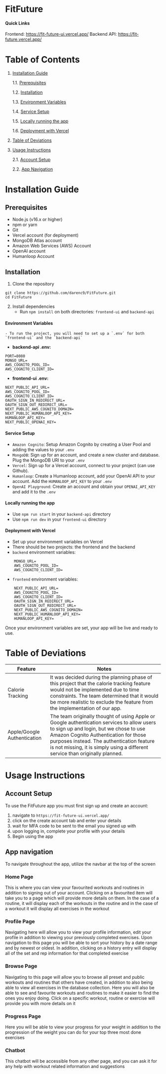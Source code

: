 # FitFuture

#### Quick Links
Frontend: https://fit-future-ui.vercel.app/
Backend API: https://fit-future.vercel.app/

# Table of Contents

1. [Installation Guide](#installation-guide)
   
    1.1. [Prerequisites](#prerequisites)
   
    1.2. [Installation](#installation)
   
    1.3. [Environment Variables](#environment-variables)
   
    1.4. [Service Setup](#service-setup)
   
    1.5. [Locally running the app](#locally-running-the-app)
   
    1.6. [Deployment with Vercel](#deployment-with-vercel)
   
2. [Table of Deviations](#table-of-deviations)

3. [Usage Instructions](#usage-instructions)

   2.1. [Account Setup](#account-setup)
   
   2.2. [App Navigation](#app-navigation)

# Installation Guide

## Prerequisites
- Node.js (v16.x or higher)
- npm or yarn
- Git
- Vercel account (for deployment)
- MongoDB Atlas account
- Amazon Web Services (AWS) Account
- OpenAI account
- Humanloop Account

## Installation
1. Clone the repository
```
git clone https://github.com/darenc9/FitFuture.git
cd FitFuture
```
2. Install dependencies
   - Run `npm install` on both directories: `frontend-ui` and `backend-api`
#### Environment Variables
    - To run the project, you will need to set up a `.env` for both `frontend-ui` and the `backend-api`
   - **backend-api .env:**
```
PORT=8080
MONGO_URL=
AWS_COGNITO_POOL_ID=
AWS_COGNITO_CLIENT_ID=
```

   - **frontend-ui .env:**
```
NEXT_PUBLIC_API_URL= 
AWS_COGNITO_POOL_ID=
AWS_COGNITO_CLIENT_ID=
OAUTH_SIGN_IN_REDIRECT_URL=
OAUTH_SIGN_OUT_REDIRECT_URL=
NEXT_PUBLIC_AWS_COGNITO_DOMAIN=
NEXT_PUBLIC_HUMANLOOP_API_KEY=
HUMANLOOP_API_KEY=
NEXT_PUBLIC_OPENAI_KEY=
```
#### Service Setup
- `Amazon Cognito`: Setup Amazon Cognito by creating a User Pool and adding the values to your `.env`
- `MongoDB`: Sign up for an account, and create a new cluster and database. Plug the MongoDB URI to your `.env`
- `Vercel`: Sign up for a Vercel account, connect to your project (can use Github).
- `Humanloop`: Create a Humanloop account, add your OpenAI API to your account. Add the `HUMANLOOP_API_KEY` to your `.env`
- `OpenAI Playground`: Create an account and obtain your `OPENAI_API_KEY` and add it to the `.env`

#### Locally running the app
- Use `npm run start` in your `backend-api` directory
- Use `npm run dev` in your `frontend-ui` directory

#### Deployment with Vercel
- Set up your environment variables on Vercel
- There should be two projects: the frontend and the backend
- `backend` environment variables:
```
    MONGO_URL=
    AWS_COGNITO_POOL_ID=
    AWS_COGNITO_CLIENT_ID=  
```
- `frontend` environment variables:
```
    NEXT_PUBLIC_API_URL= 
    AWS_COGNITO_POOL_ID=
    AWS_COGNITO_CLIENT_ID=
    OAUTH_SIGN_IN_REDIRECT_URL=
    OAUTH_SIGN_OUT_REDIRECT_URL=
    NEXT_PUBLIC_AWS_COGNITO_DOMAIN=
    NEXT_PUBLIC_HUMANLOOP_API_KEY=
    HUMANLOOP_API_KEY=
```

Once your environment variables are set, your app will be live and ready to use.

# Table of Deviations

| Feature   | Notes   |
| --------- | ------- |
| Calorie Tracking | It was decided during the planning phase of this project that the calorie tracking feature would not be implemented due to time constraints.  The team determined that it would be more realistic to exclude the feature from the implementation of our app. |
| Apple/Google Authentication | The team originally thought of using Apple or Google authentication services to allow users to sign up and login, but we chose to use Amazon Cognito Authentication for those purposes instead. The authentication feature is not missing, it is simply using a different service than originally planned. |

# Usage Instructions

## Account Setup

To use the FitFuture app you must first sign up and create an account:
   1. navigate to `https://fit-future-ui.vercel.app/`
   2. click on the create account tab and enter your details
   3. wait for MFA code to be sent to the email you signed up with
   4. upon logging in, complete your profile with your details
   5. Begin using the app 

## App navigation
To navigate throughout the app, utilize the navbar at the top of the screen

### Home Page
This is where you can view your favourited workouts and routines in addition to signing out of your 
account. Clicking on a favourited item will take you to a page which will provide more details on them.
In the case of a routine, it will display each of the workouts in the routine and in the case of a 
workout it will display all exercises in the workout

### Profile Page
Navigating here will allow you to view your profile information, edit your profile in addition
to viewing your previously completed exercises. Upon navigation to this page you will be able to sort 
your history by a date range and by newest or oldest. In addition, clicking on a history entry will 
display all of the set and rep information for that completed exercise

### Browse Page
Navigating to this page will allow you to browse all preset and public workouts and routines that
others have created, in addition to also being able to view all exercises in the database collection.
Here you will also be able to see and favourite workouts and routines to make it easier
to find the ones you enjoy doing. Click on a specific workout, routine or exercise will provide you
with more details on it

### Progress Page
Here you will be able to view your progress for your weight in addition to the progression of
the weight you can do for your top three most done exercises

### Chatbot
This chatbot will be accessible from any other page, and you can ask it for any help with workout 
related information and suggestions
